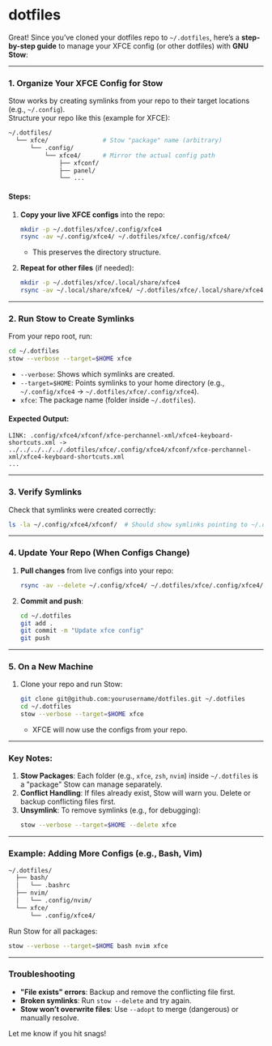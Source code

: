 # dotfiles

Great! Since you’ve cloned your dotfiles repo to `~/.dotfiles`, here’s a **step-by-step guide** to manage your XFCE config (or other dotfiles) with **GNU Stow**:

---

### **1. Organize Your XFCE Config for Stow**
Stow works by creating symlinks from your repo to their target locations (e.g., `~/.config`).  
Structure your repo like this (example for XFCE):
```bash
~/.dotfiles/
  └── xfce/               # Stow "package" name (arbitrary)
      └── .config/
          └── xfce4/      # Mirror the actual config path
              ├── xfconf/
              ├── panel/
              └── ...
```

#### **Steps:**
1. **Copy your live XFCE configs** into the repo:
   ```bash
   mkdir -p ~/.dotfiles/xfce/.config/xfce4
   rsync -av ~/.config/xfce4/ ~/.dotfiles/xfce/.config/xfce4/
   ```
   - This preserves the directory structure.

2. **Repeat for other files** (if needed):
   ```bash
   mkdir -p ~/.dotfiles/xfce/.local/share/xfce4
   rsync -av ~/.local/share/xfce4/ ~/.dotfiles/xfce/.local/share/xfce4/
   ```

---

### **2. Run Stow to Create Symlinks**
From your repo root, run:
```bash
cd ~/.dotfiles
stow --verbose --target=$HOME xfce
```
- `--verbose`: Shows which symlinks are created.
- `--target=$HOME`: Points symlinks to your home directory (e.g., `~/.config/xfce4` → `~/.dotfiles/xfce/.config/xfce4`).
- `xfce`: The package name (folder inside `~/.dotfiles`).

#### **Expected Output:**
```
LINK: .config/xfce4/xfconf/xfce-perchannel-xml/xfce4-keyboard-shortcuts.xml -> ../../../../../.dotfiles/xfce/.config/xfce4/xfconf/xfce-perchannel-xml/xfce4-keyboard-shortcuts.xml
...
```

---

### **3. Verify Symlinks**
Check that symlinks were created correctly:
```bash
ls -la ~/.config/xfce4/xfconf/  # Should show symlinks pointing to ~/.dotfiles/
```

---

### **4. Update Your Repo (When Configs Change)**
1. **Pull changes** from live configs into your repo:
   ```bash
   rsync -av --delete ~/.config/xfce4/ ~/.dotfiles/xfce/.config/xfce4/
   ```
2. **Commit and push**:
   ```bash
   cd ~/.dotfiles
   git add .
   git commit -m "Update xfce config"
   git push
   ```

---

### **5. On a New Machine**
1. Clone your repo and run Stow:
   ```bash
   git clone git@github.com:yourusername/dotfiles.git ~/.dotfiles
   cd ~/.dotfiles
   stow --verbose --target=$HOME xfce
   ```
   - XFCE will now use the configs from your repo.

---

### **Key Notes:**
1. **Stow Packages**: Each folder (e.g., `xfce`, `zsh`, `nvim`) inside `~/.dotfiles` is a "package" Stow can manage separately.
2. **Conflict Handling**: If files already exist, Stow will warn you. Delete or backup conflicting files first.
3. **Unsymlink**: To remove symlinks (e.g., for debugging):
   ```bash
   stow --verbose --target=$HOME --delete xfce
   ```

---

### **Example: Adding More Configs (e.g., Bash, Vim)**
```bash
~/.dotfiles/
  ├── bash/
  │   └── .bashrc
  ├── nvim/
  │   └── .config/nvim/
  └── xfce/
      └── .config/xfce4/
```
Run Stow for all packages:
```bash
stow --verbose --target=$HOME bash nvim xfce
```

---

### **Troubleshooting**
- **"File exists" errors**: Backup and remove the conflicting file first.
- **Broken symlinks**: Run `stow --delete` and try again.
- **Stow won’t overwrite files**: Use `--adopt` to merge (dangerous) or manually resolve.

Let me know if you hit snags!

